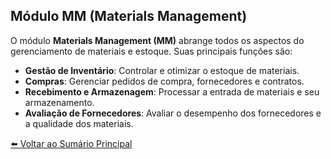 ## Módulo MM (Materials Management)
O módulo **Materials Management (MM)** abrange todos os aspectos do gerenciamento de materiais e estoque. Suas principais funções são:
- **Gestão de Inventário**: Controlar e otimizar o estoque de materiais.
- **Compras**: Gerenciar pedidos de compra, fornecedores e contratos.
- **Recebimento e Armazenagem**: Processar a entrada de materiais e seu armazenamento.
- **Avaliação de Fornecedores**: Avaliar o desempenho dos fornecedores e a qualidade dos materiais.

[⬅️ Voltar ao Sumário Principal](README.md)
